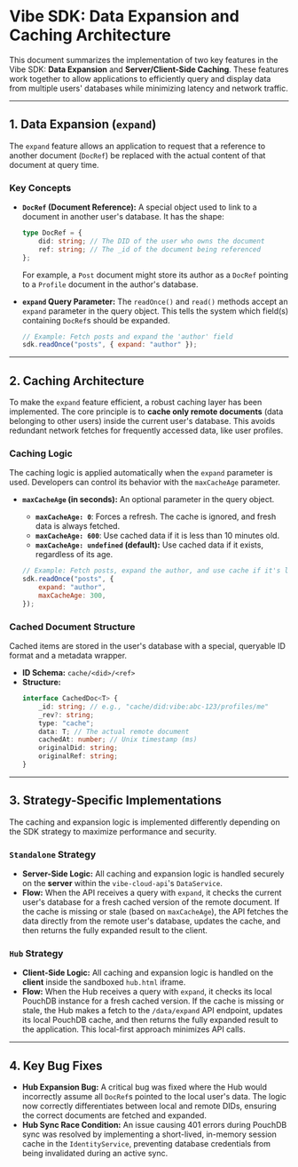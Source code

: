 # Vibe SDK: Data Expansion and Caching Architecture

This document summarizes the implementation of two key features in the Vibe SDK: **Data Expansion** and **Server/Client-Side Caching**. These features work together to allow applications to efficiently query and display data from multiple users' databases while minimizing latency and network traffic.

---

## 1. Data Expansion (`expand`)

The `expand` feature allows an application to request that a reference to another document (`DocRef`) be replaced with the actual content of that document at query time.

### Key Concepts

-   **`DocRef` (Document Reference):** A special object used to link to a document in another user's database. It has the shape:

    ```typescript
    type DocRef = {
        did: string; // The DID of the user who owns the document
        ref: string; // The _id of the document being referenced
    };
    ```

    For example, a `Post` document might store its author as a `DocRef` pointing to a `Profile` document in the author's database.

-   **`expand` Query Parameter:** The `readOnce()` and `read()` methods accept an `expand` parameter in the query object. This tells the system which field(s) containing `DocRef`s should be expanded.
    ```javascript
    // Example: Fetch posts and expand the 'author' field
    sdk.readOnce("posts", { expand: "author" });
    ```

---

## 2. Caching Architecture

To make the `expand` feature efficient, a robust caching layer has been implemented. The core principle is to **cache only remote documents** (data belonging to other users) inside the current user's database. This avoids redundant network fetches for frequently accessed data, like user profiles.

### Caching Logic

The caching logic is applied automatically when the `expand` parameter is used. Developers can control its behavior with the `maxCacheAge` parameter.

-   **`maxCacheAge` (in seconds):** An optional parameter in the query object.

    -   **`maxCacheAge: 0`**: Forces a refresh. The cache is ignored, and fresh data is always fetched.
    -   **`maxCacheAge: 600`**: Use cached data if it is less than 10 minutes old.
    -   **`maxCacheAge: undefined` (default):** Use cached data if it exists, regardless of its age.

    ```javascript
    // Example: Fetch posts, expand the author, and use cache if it's less than 5 minutes old.
    sdk.readOnce("posts", {
        expand: "author",
        maxCacheAge: 300,
    });
    ```

### Cached Document Structure

Cached items are stored in the user's database with a special, queryable ID format and a metadata wrapper.

-   **ID Schema:** `cache/<did>/<ref>`
-   **Structure:**
    ```typescript
    interface CachedDoc<T> {
        _id: string; // e.g., "cache/did:vibe:abc-123/profiles/me"
        _rev?: string;
        type: "cache";
        data: T; // The actual remote document
        cachedAt: number; // Unix timestamp (ms)
        originalDid: string;
        originalRef: string;
    }
    ```

---

## 3. Strategy-Specific Implementations

The caching and expansion logic is implemented differently depending on the SDK strategy to maximize performance and security.

### `Standalone` Strategy

-   **Server-Side Logic:** All caching and expansion logic is handled securely on the **server** within the `vibe-cloud-api`'s `DataService`.
-   **Flow:** When the API receives a query with `expand`, it checks the current user's database for a fresh cached version of the remote document. If the cache is missing or stale (based on `maxCacheAge`), the API fetches the data directly from the remote user's database, updates the cache, and then returns the fully expanded result to the client.

### `Hub` Strategy

-   **Client-Side Logic:** All caching and expansion logic is handled on the **client** inside the sandboxed `hub.html` iframe.
-   **Flow:** When the Hub receives a query with `expand`, it checks its local PouchDB instance for a fresh cached version. If the cache is missing or stale, the Hub makes a fetch to the `/data/expand` API endpoint, updates its local PouchDB cache, and then returns the fully expanded result to the application. This local-first approach minimizes API calls.

---

## 4. Key Bug Fixes

-   **Hub Expansion Bug:** A critical bug was fixed where the Hub would incorrectly assume all `DocRef`s pointed to the local user's data. The logic now correctly differentiates between local and remote DIDs, ensuring the correct documents are fetched and expanded.
-   **Hub Sync Race Condition:** An issue causing 401 errors during PouchDB sync was resolved by implementing a short-lived, in-memory session cache in the `IdentityService`, preventing database credentials from being invalidated during an active sync.
